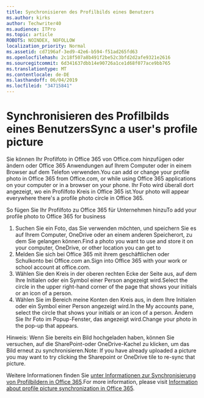 ```yaml
---
title: Synchronisieren des Profilbilds eines Benutzers
ms.author: kirks
author: Techwriter40
ms.audience: ITPro
ms.topic: article
ROBOTS: NOINDEX, NOFOLLOW
localization_priority: Normal
ms.assetid: cd7196af-3ed9-42e6-b594-f51ad265fd63
ms.openlocfilehash: 2c18f507a8b491f2be52c3bfd2d2afe9321e2616
ms.sourcegitcommit: 6d341637dbb14e90726a1ce1d68f077ace9bb765
ms.translationtype: MT
ms.contentlocale: de-DE
ms.lasthandoff: 06/04/2019
ms.locfileid: "34715841"
---
```

# <a name="sync-a-users-profile-picture"></a><span data-ttu-id="f94a5-102">Synchronisieren des Profilbilds eines Benutzers</span><span class="sxs-lookup"><span data-stu-id="f94a5-102">Sync a user's profile picture</span></span>

<p><span data-ttu-id="f94a5-103">Sie können Ihr Profilfoto in Office 365 von Office.com hinzufügen oder ändern oder Office 365 Anwendungen auf Ihrem Computer oder in einem Browser auf dem Telefon verwenden.</span><span class="sxs-lookup"><span data-stu-id="f94a5-103">You can add or change your profile photo in Office 365 from Office.com, or while using Office 365 applications on your computer or in a browser on your phone.</span></span> <span data-ttu-id="f94a5-104">Ihr Foto wird überall dort angezeigt, wo ein Profilfoto Kreis in Office 365 ist.</span><span class="sxs-lookup"><span data-stu-id="f94a5-104">Your photo will appear everywhere there's a profile photo circle in Office 365.</span></span></p> <p><span data-ttu-id="f94a5-105">So fügen Sie Ihr Profilfoto zu Office 365 für Unternehmen hinzu</span><span class="sxs-lookup"><span data-stu-id="f94a5-105">To add your profile photo to Office 365 for business</span></span></p> <ol> <li><span data-ttu-id="f94a5-106">Suchen Sie ein Foto, das Sie verwenden möchten, und speichern Sie es auf Ihrem Computer, OneDrive oder an einem anderen Speicherort, zu dem Sie gelangen können.</span><span class="sxs-lookup"><span data-stu-id="f94a5-106">Find a photo you want to use and store it on your computer, OneDrive, or other location you can get to</span></span></li> <li><span data-ttu-id="f94a5-107">Melden Sie sich bei Office 365 mit ihrem geschäftlichen oder Schulkonto bei Office.com an.</span><span class="sxs-lookup"><span data-stu-id="f94a5-107">Sign into Office 365 with your work or school account at office.com.</span></span></li> <li><span data-ttu-id="f94a5-108">Wählen Sie den Kreis in der oberen rechten Ecke der Seite aus, auf dem Ihre Initialen oder ein Symbol einer Person angezeigt wird.</span><span class="sxs-lookup"><span data-stu-id="f94a5-108">Select the circle in the upper right-hand corner of the page that shows your initials or an icon of a person.</span></span></li> <li><span data-ttu-id="f94a5-109">Wählen Sie im Bereich meine Konten den Kreis aus, in dem Ihre Initialen oder ein Symbol einer Person angezeigt wird.</span><span class="sxs-lookup"><span data-stu-id="f94a5-109">In the My accounts pane, select the circle that shows your initials or an icon of a person.</span></span> <span data-ttu-id="f94a5-110">Ändern Sie Ihr Foto im Popup-Fenster, das angezeigt wird.</span><span class="sxs-lookup"><span data-stu-id="f94a5-110">Change your photo in the pop-up that appears.</span></span></li> </ol> <p><span data-ttu-id="f94a5-111">Hinweis: Wenn Sie bereits ein Bild hochgeladen haben, können Sie versuchen, auf die SharePoint-oder OneDrive-Kachel zu klicken, um das Bild erneut zu synchronisieren.</span><span class="sxs-lookup"><span data-stu-id="f94a5-111">Note: If you have already uploaded a picture you may want to try clicking the Sharepoint or OneDrive tile to re-sync that picture.</span></span></p> <p><span data-ttu-id="f94a5-112">Weitere Informationen finden Sie <a href="https://support.office.com/en-us/article/information-about-profile-picture-synchronization-in-office-365-20594d76-d054-4af4-a660-401133e3d48a?ui=en-US&amp;rs=en-US&amp;ad=US">unter Informationen zur Synchronisierung von Profilbildern in Office 365</a>.</span><span class="sxs-lookup"><span data-stu-id="f94a5-112">For more information, please visit <a href="https://support.office.com/en-us/article/information-about-profile-picture-synchronization-in-office-365-20594d76-d054-4af4-a660-401133e3d48a?ui=en-US&amp;rs=en-US&amp;ad=US">Information about profile picture synchronization in Office 365</a>.</span></span></p>

